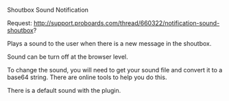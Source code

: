 Shoutbox Sound Notification

Request: http://support.proboards.com/thread/660322/notification-sound-shoutbox?

Plays a sound to the user when there is a new message in the shoutbox.

Sound can be turn off at the browser level.

To change the sound, you will need to get your sound file and convert it to a base64 string.  There are online tools to help you do this.

There is a default sound with the plugin.

